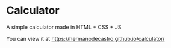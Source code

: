 # Calculator
A simple calculator made in HTML + CSS + JS

You can view it at https://hermanodecastro.github.io/calculator/

